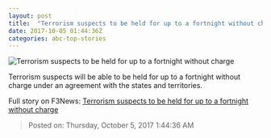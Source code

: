 ```yaml
---
layout: post
title:  "Terrorism suspects to be held for up to a fortnight without charge"
date: 2017-10-05 01:44:36Z
categories: abc-top-stories
---
```


![Terrorism suspects to be held for up to a fortnight without charge](http://www.abc.net.au/news/image/5760064-1x1-700x700.jpg)

Terrorism suspects will be able to be held for up to a fortnight without charge under an agreement with the states and territories.


Full story on F3News: [Terrorism suspects to be held for up to a fortnight without charge](http://www.f3nws.com/n/vcDEZD)

> Posted on: Thursday, October 5, 2017 1:44:36 AM
